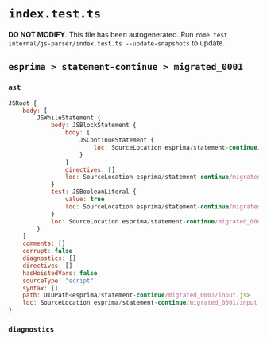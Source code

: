 # `index.test.ts`

**DO NOT MODIFY**. This file has been autogenerated. Run `rome test internal/js-parser/index.test.ts --update-snapshots` to update.

## `esprima > statement-continue > migrated_0001`

### `ast`

```javascript
JSRoot {
	body: [
		JSWhileStatement {
			body: JSBlockStatement {
				body: [
					JSContinueStatement {
						loc: SourceLocation esprima/statement-continue/migrated_0001/input.js 1:15-1:23
					}
				]
				directives: []
				loc: SourceLocation esprima/statement-continue/migrated_0001/input.js 1:13-1:25
			}
			test: JSBooleanLiteral {
				value: true
				loc: SourceLocation esprima/statement-continue/migrated_0001/input.js 1:7-1:11
			}
			loc: SourceLocation esprima/statement-continue/migrated_0001/input.js 1:0-1:25
		}
	]
	comments: []
	corrupt: false
	diagnostics: []
	directives: []
	hasHoistedVars: false
	sourceType: "script"
	syntax: []
	path: UIDPath<esprima/statement-continue/migrated_0001/input.js>
	loc: SourceLocation esprima/statement-continue/migrated_0001/input.js 1:0-2:0
}
```

### `diagnostics`

```

```
